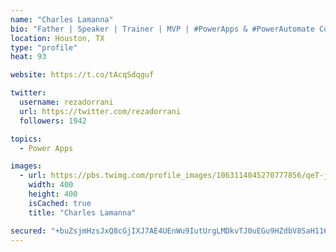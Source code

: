 ```yaml
---
name: "Charles Lamanna"
bio: "Father | Speaker | Trainer | MVP | #PowerApps & #PowerAutomate Community Super User | YouTuber Right-pointing triangle http://youtube.com/c/rezadorrani | Learn - Share - Clockwise rightwards and leftwards open circle arrows"
location: Houston, TX
type: "profile"
heat: 93

website: https://t.co/tAcqSdqguf

twitter:
  username: rezadorrani
  url: https://twitter.com/rezadorrani
  followers: 1942

topics:
  - Power Apps

images:
  - url: https://pbs.twimg.com/profile_images/1063114045270777856/qeT-jpWr_400x400.jpg
    width: 400
    height: 400
    isCached: true
    title: "Charles Lamanna"

secured: "+buZsjmHzsJxQ8cGjIXJ7AE4UEnWu9IutUrgLMDkvTJ0uEGu9HZdbV8SaH11606qSSt2+SOZQpoM0oBPwnddRLqBdnue388gKoOWehYjr3/fzz0Ev3nJ4H2h7oTPzLjT4CnKzmHJapsPPeiIPk+mYFd+lQQAnn4Ck4R990wszTc3PvwdoenL/MhrIcBk3U4L972ai2w8b17YtEtt1dmnoT+L1OkPh9VilZH3b2ihSwt5774rAz2SZd0bWEBv0cqIAngj7tU/LWMhgziQOp6DThcrMrS/E/eyuX/psxGWlGr7B1SXKgOr/qNOJBQLlQ6j/Z0QpVTLMU5YdSWZkyBS4DOEFupt0OzLg7wZ930IBWGvrzhFN0RghWjpdMZ8i3QqvFfYYaDmjydGk16qIvsKFTk9o7vu7u9pjyfSaGIGp0Q=;EE3CGrwtT3IOtCCL7Q8g7g=="
---
```


